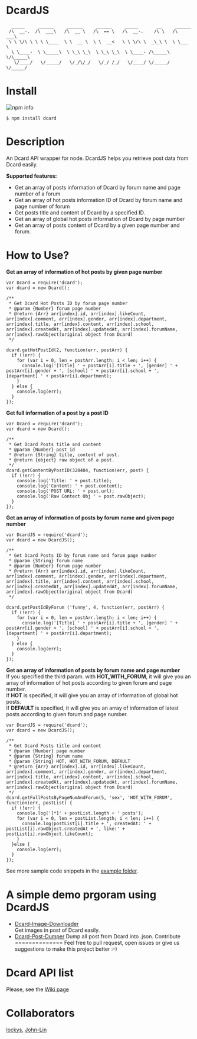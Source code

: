 # DcardJS
```
  _____     ______     ______     ______     _____       __     ______
 /\  __-.  /\  ___\   /\  __ \   /\  == \   /\  __-.    /\ \   /\  ___\
 \ \ \/\ \ \ \ \____  \ \  __ \  \ \  __<   \ \ \/\ \  _\_\ \  \ \___  \  
  \ \____-  \ \_____\  \ \_\ \_\  \ \_\ \_\  \ \____- /\_____\  \/\_____\
   \/____/   \/_____/   \/_/\/_/   \/_/ /_/   \/____/ \/_____/   \/_____/

```
Install
======
![npm info](https://nodei.co/npm/dcard.png?downloads=true)

```
$ npm install dcard
```
Description
===========
An Dcard API wrapper for node.
DcardJS helps you retrieve post data from Dcard easily.  

**Supported features:**  
- Get an array of posts information of Dcard by forum name and page number of a forum  
- Get an array of hot posts information ID of Dcard by forum name and page number of forum  
- Get posts title and content of Dcard by a specified ID.
- Get an array of global hot posts information of Dcard by page number
- Get an array of posts content of Dcard by a given page number and forum.  


How to Use?
========
**Get an array of information of hot posts by given page number**
```
var Dcard = require('dcard');
var dcard = new Dcard();

/**
 * Get Dcard Hot Posts ID by forum page number
 * @param {Number} forum page number
 * @return {Arr} arr[index].id, arr[index].likeCount, arr[index].comment, arr[index].gender, arr[index].department, arr[index].title, arr[index].content, arr[index].school, arr[index].createdAt, arr[index].updatedAt, arr[index].forumName, arr[index].rawObject(original object from Dcard)
 */

dcard.getHotPostId(2, function(err, postArr) {
  if (!err) {
    for (var i = 0, len = postArr.length; i < len; i++) {
      console.log('[Title] ' + postArr[i].title + ', [gender] ' + postArr[i].gender + ', [school] ' + postArr[i].school + ', [department] ' + postArr[i].department);
    }
  } else {
    console.log(err);
  }
});
```

**Get full information of a post by a post ID**

```
var Dcard = require('dcard');
var dcard = new Dcard();

/**
 * Get Dcard Posts title and content
 * @param {Number} post id
 * @return {String} title, content of post.
 * @return {object} raw object of a post.
 */
dcard.getContentByPostID(328484, function(err, post) {
  if (!err) {
    console.log('Title: ' + post.title);
    console.log('Content: ' + post.content);
    console.log('POST URL: ' + post.url);
    console.log('Raw Contect Obj ' + post.rawObject);
  }
});

```
**Get an array of information of posts by forum name and given page number**

```
var DcardJS = require('dcard');
var dcard = new DcardJS();

/**
 * Get Dcard Posts ID by forum name and forum page number
 * @param {String} forum name
 * @param {Number} forum page number
 * @return {Arr} arr[index].id, arr[index].likeCount, arr[index].comment, arr[index].gender, arr[index].department, arr[index].title, arr[index].content, arr[index].school, arr[index].createdAt, arr[index].updatedAt, arr[index].forumName, arr[index].rawObject(original object from Dcard)
 */

dcard.getPostIdByForum ('funny', 4, function(err, postArr) {
  if (!err) {
    for (var i = 0, len = postArr.length; i < len; i++) {
      console.log('[Title] ' + postArr[i].title + ', [gender] ' + postArr[i].gender + ', [school] ' + postArr[i].school + ', [department] ' + postArr[i].department);
    }
  } else {
    console.log(err);
  }
});

```
**Get an array of information of posts by forum name and page number**  
If you specified the third param. with **HOT_WITH_FORUM**, it will give you an array of information of hot posts according to given forum and page number.  
If **HOT** is specified, it will give you an array of information of global hot posts.  
If **DEFAULT** is specified, it will give you an array of information of latest posts according to given forum and page number.
```
var DcardJS = require('dcard');
var dcard = new DcardJS();

/**
 * Get Dcard Posts title and content
 * @param {Number} page number
 * @param {String} forum name
 * @param {String} HOT, HOT_WITH_FORUM, DEFAULT
 * @return {Arr} arr[index].id, arr[index].likeCount, arr[index].comment, arr[index].gender, arr[index].department, arr[index].title, arr[index].content, arr[index].school, arr[index].createdAt, arr[index].updatedAt, arr[index].forumName, arr[index].rawObject(original object from Dcard)
 */
dcard.getFullPostsByPageNumAndForum(5, 'sex', 'HOT_WITH_FORUM', function(err, postList) {
  if (!err) {
    console.log('[*]' + postList.length + ' posts');
    for (var i = 0, len = postList.length; i < len; i++) {
      console.log(postList[i].title + ', createdAt: ' + postList[i].rawObject.createdAt + ', like:' + postList[i].rawObject.likeCount);
    }
  }else {
    console.log(err);
  }
});
```
See more sample code snippets in the [example folder](https://github.com/lockys/DcardJS/tree/master/example).

A simple demo prgoram using DcardJS
===================================
- [Dcard-Image-Downloader](https://github.com/lockys/Dcard-Image-Downloader)  
  Get images in post of Dcard easily.
- [Dcard-Post-Dumper](https://github.com/lockys/Dcard-Post-Dumper)
  Dump all post from Dcard into <post-id>.json.
Contribute
==============
Feel free to pull request, open issues or give us suggestions to make this project better :-)

Dcard API list
==============
Please, see the [Wiki page](https://github.com/lockys/Dcard-Parser/wiki)


Collaborators
============
[lockys](https://github.com/lockys), [John-Lin](https://github.com/John-Lin)
